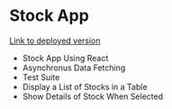 # Stock App

[Link to deployed version](https://stevezg.github.io/stock-app/ "Stock APP")
* Stock App Using React
* Asynchronus Data Fetching
* Test Suite
* Display a List of Stocks in a Table
* Show Details of Stock When Selected

